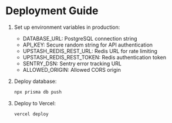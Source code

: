 # Deployment Guide

1. Set up environment variables in production:

   - DATABASE_URL: PostgreSQL connection string
   - API_KEY: Secure random string for API authentication
   - UPSTASH_REDIS_REST_URL: Redis URL for rate limiting
   - UPSTASH_REDIS_REST_TOKEN: Redis authentication token
   - SENTRY_DSN: Sentry error tracking URL
   - ALLOWED_ORIGIN: Allowed CORS origin

2. Deploy database:

   ```bash
   npx prisma db push
   ```

3. Deploy to Vercel:
   ```bash
   vercel deploy
   ```
